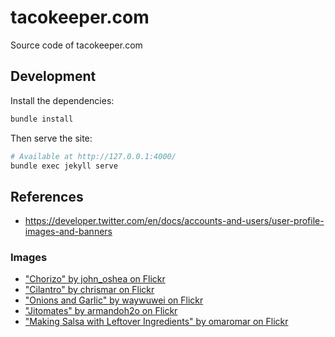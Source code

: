 # tacokeeper.com

Source code of tacokeeper.com

## Development

Install the dependencies:

```sh
bundle install
```

Then serve the site:

```sh
# Available at http://127.0.0.1:4000/
bundle exec jekyll serve
```

## References

- https://developer.twitter.com/en/docs/accounts-and-users/user-profile-images-and-banners


### Images

- ["Chorizo" by john_oshea on Flickr](https://flic.kr/p/7KB5Cp)
- ["Cilantro" by chrismar on Flickr](https://flic.kr/p/51UerY)
- ["Onions and Garlic" by waywuwei on Flickr](https://www.flickr.com/photos/waywuwei/2487528402/)
- ["Jitomates" by armandoh2o on Flickr](https://flic.kr/p/cM8EdN)
- ["Making Salsa with Leftover Ingredients" by omaromar on Flickr](https://flic.kr/p/qLLkqS)
